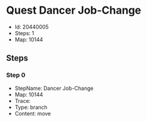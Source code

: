 # Quest Dancer Job-Change

- Id: 20440005
- Steps: 1
- Map: 10144

## Steps

### Step 0
- StepName:  Dancer Job-Change
- Map:  10144
- Trace:  
- Type:  branch
- Content:  move


